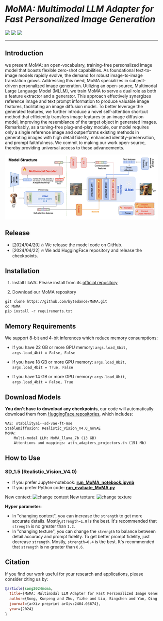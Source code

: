 # ___***MoMA: Multimodal LLM Adapter for Fast Personalized Image Generation***___

<a href='https://moma-adapter.github.io/'><img src='https://img.shields.io/badge/Project-Page-green'></a> 
<a href='https://arxiv.org/abs/2404.05674'><img src='https://img.shields.io/badge/Technique-Report-red'></a> 
<a href='https://huggingface.co/KunpengSong/MoMA_llava_7b/tree/main'><img src='https://img.shields.io/badge/%F0%9F%A4%97%20Hugging%20Face-Model-blue'></a>


---


## Introduction

we present MoMA: an open-vocabulary, training-free personalized image model that boasts flexible zero-shot capabilities. As foundational text-to-image models rapidly evolve, the demand for robust image-to-image translation grows. Addressing this need, MoMA specializes in subject-driven personalized image generation. Utilizing an open-source, Multimodal Large Language Model (MLLM), we train MoMA to serve a dual role as both a feature extractor and a generator. This approach effectively synergizes reference image and text prompt information to produce valuable image features, facilitating an image diffusion model. To better leverage the generated features, we further introduce a novel self-attention shortcut method that efficiently transfers image features to an image diffusion model, improving the resemblance of the target object in generated images. Remarkably, as a tuning-free plug-and-play module, our model requires only a single reference image and outperforms existing methods in generating images with high detail fidelity, enhanced identity-preservation, and prompt faithfulness. We commit to making our work open-source, thereby providing universal access to these advancements.

![arch](assets/model.png)

## Release
- [2024/04/20] 🔥 We release the model code on GitHub.
- [2024/04/22] 🔥 We add HuggingFace repository and release the checkpoints.


## Installation
1. Install LlaVA: 
Please install from its [official repository](https://github.com/haotian-liu/LLaVA#install)

2. Download our MoMA repository

```
git clone https://github.com/bytedance/MoMA.git
cd MoMA
pip install -r requirements.txt
```

## Memory Requirements
We support 8-bit and 4-bit inferences which reduce memory consumptions: 
+ If you have 22 GB or more GPU memory:
```args.load_8bit, args.load_4bit = False, False```

+ If you have 18 GB or more GPU memory:
```args.load_8bit, args.load_4bit = True, False```

+ If you have 14 GB or more GPU memory:
```args.load_8bit, args.load_4bit = False, True```



## Download Models

**You don't have to download any checkpoints**, our code will automatically download them from [HuggingFace repositories](https://huggingface.co/KunpengSong/MoMA_llava_7b/tree/main), which includes:
```
VAE: stabilityai--sd-vae-ft-mse
StableDiffusion: Realistic_Vision_V4.0_noVAE
MoMA: 
    Multi-modal LLM: MoMA_llava_7b (13 GB)
    Attentions and mappings: attn_adapters_projectors.th (151 Mb)
```

## How to Use

### SD_1.5 (Realistic_Vision_V4.0)

- If you prefer Jupyter-notebook: [**run_MoMA_notebook.ipynb**](run_MoMA_notebook.ipynb)
- If you prefer Python code: [**run_evaluate_MoMA.py**](run_evaluate_MoMA.py)

New context:
![change context](assets/context.png)
New texture:
![change texture](assets/texture.png)


**Hyper parameter:**
- In "changing context", you can increase the `strength` to get more accurate details. Mostly,`strength=1.0` is the best. It's recommended that `strength` is no greater than `1.2`.
- In "changing texture", you can change the `strength` to balance between detail accuracy and prompt fidelity. To get better prompt fidelity, just decrease `strength`. Mostly, `strength=0.4` is the best. It's recommended that `strength` is no greater than `0.6`.


## Citation
If you find our work useful for your research and applications, please consider citing us by:
```BibTeX
@article{song2024moma,
  title={MoMA: Multimodal LLM Adapter for Fast Personalized Image Generation},
  author={Song, Kunpeng and Zhu, Yizhe and Liu, Bingchen and Yan, Qing and Elgammal, Ahmed and Yang, Xiao},
  journal={arXiv preprint arXiv:2404.05674},
  year={2024}
}
```
